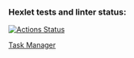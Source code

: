 ### Hexlet tests and linter status:
[![Actions Status](https://github.com/Unt0ten/python-project-52/actions/workflows/hexlet-check.yml/badge.svg)](https://github.com/Unt0ten/python-project-52/actions)

[Task Manager](https://task-manager-6iez.onrender.com)